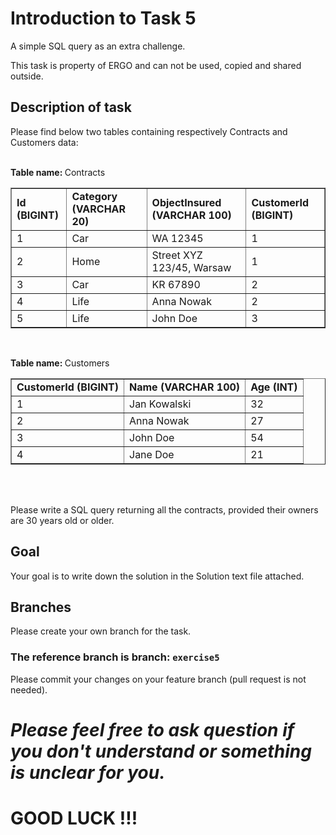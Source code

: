 # Introduction to Task 5
A simple SQL query as an extra challenge.

This task is property of ERGO and can not be used, copied and shared outside.
## Description of task

Please find below two tables containing respectively Contracts and Customers data: <br><br>

<b>Table name: </b>Contracts<br>
<table border="1">
  <tr>
    <td ><b>Id (BIGINT)</b></td>
    <td><b>Category (VARCHAR 20)</b></td>
    <td><b>ObjectInsured (VARCHAR 100)</b></td>
    <td><b>CustomerId (BIGINT)</b></td>
  </tr>
  <tr>
    <td>1</td>
    <td>Car</td>
    <td>WA 12345</td>
    <td>1</td>
  </tr>
  <tr>
    <td>2</td>
    <td>Home</td>
    <td>Street XYZ 123/45, Warsaw</td>
    <td>1</td>
  </tr>
  <tr>
    <td>3</td>
    <td>Car</td>
    <td>KR 67890</td>
    <td>2</td>
  </tr>
  <tr>
    <td>4</td>
    <td>Life</td>
    <td>Anna Nowak</td>
    <td>2</td>
  </tr>
  <tr>
    <td>5</td>
    <td>Life</td>
    <td>John Doe</td>
    <td>3</td>
  </tr>
</table><br>

<b>Table name: </b>Customers<br>
<table border="1">
  <tr>
    <td ><b>CustomerId (BIGINT)</b></td>
    <td><b>Name (VARCHAR 100)</b></td>
    <td><b>Age (INT)</b></td>
  </tr>
  <tr>
    <td>1</td>
    <td>Jan Kowalski</td>
    <td>32</td>
  </tr>
  <tr>
    <td>2</td>
    <td>Anna Nowak</td>
    <td>27</td>
  </tr>
  <tr>
    <td>3</td>
    <td>John Doe</td>
    <td>54</td>
  </tr>
  <tr>
    <td>4</td>
    <td>Jane Doe</td>
    <td>21</td>
  </tr>
</table><br><br>

Please write a SQL query returning all the contracts, provided their owners are 30 years old or older.

## Goal
Your goal is to write down the solution in the Solution text file attached.

## Branches
Please create your own branch for the task.

### **The reference branch is branch: `exercise5`**
Please commit your changes on your feature branch (pull request is not needed).

# _Please feel free to ask question if you don't understand or something is unclear for you._
# **GOOD LUCK !!!**
